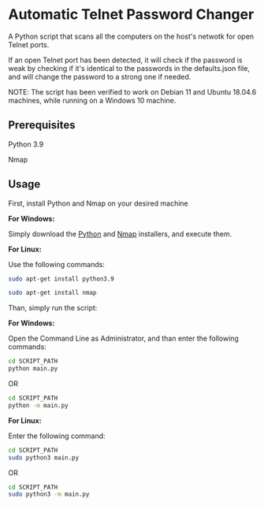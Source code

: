 # Automatic Telnet Password Changer

A Python script that scans all the computers on the host's netwotk for open Telnet ports.

If an open Telnet port has been detected, it will check if the password is weak by checking if it's identical to the passwords in the defaults.json file, and will change the password to a strong one if needed.

NOTE: The script has been verified to work on Debian 11 and Ubuntu 18.04.6 machines, while running on a Windows 10 machine.

## Prerequisites

Python 3.9

Nmap

## Usage 

First, install Python and Nmap on your desired machine

**For Windows:**

Simply download the [Python](https://www.python.org/downloads/) and [Nmap](https://nmap.org/download#windows) installers, and execute them.

**For Linux:**

Use the following commands:

```bash
sudo apt-get install python3.9
```

```bash
sudo apt-get install nmap
```

Than, simply run the script:

**For Windows:**

Open the Command Line as Administrator, and than enter the following commands:

```bash
cd SCRIPT_PATH
python main.py
```

OR

```bash
cd SCRIPT_PATH
python -m main.py
```

**For Linux:**

Enter the following command:

```bash
cd SCRIPT_PATH
sudo python3 main.py
```

OR

```bash
cd SCRIPT_PATH
sudo python3 -m main.py
```



